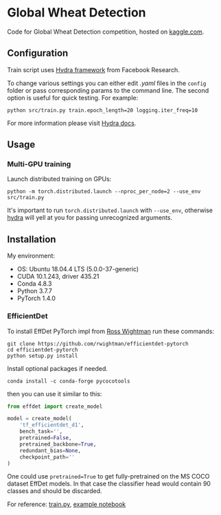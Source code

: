 # Global Wheat Detection
Code for Global Wheat Detection competition, hosted on 
[kaggle.com](https://www.kaggle.com/c/global-wheat-detection).

## Configuration

Train script uses [Hydra framework](https://github.com/facebookresearch/hydra) 
 from Facebook Research.

To change various settings you can either edit *.yaml* files 
in the `config` folder or pass corresponding params to the command line.
The second option is useful for quick testing. For example:

```shell script
python src/train.py train.epoch_length=20 logging.iter_freq=10
```

For more information please visit [Hydra docs](https://hydra.cc/).

## Usage

### Multi-GPU training
Launch distributed training on GPUs:

```shell script
python -m torch.distributed.launch --nproc_per_node=2 --use_env src/train.py
```

It's important to run `torch.distributed.launch` with `--use_env`, 
otherwise [hydra](https://github.com/facebookresearch/hydra) will yell 
at you for passing unrecognized arguments.

## Installation

My environment:
* OS: Ubuntu 18.04.4 LTS (5.0.0-37-generic)
* CUDA 10.1.243, driver 435.21
* Conda 4.8.3
* Python 3.7.7
* PyTorch 1.4.0

### EfficientDet

To install EffDet PyTorch impl from 
[Ross Wightman](https://github.com/rwightman/efficientdet-pytorch) run these commands:

```shell script
git clone https://github.com/rwightman/efficientdet-pytorch
cd efficientdet-pytorch
python setup.py install
```

Install optional packages if needed.

```shell script
conda install -c conda-forge pycocotools
```

then you can use it similar to this:

```python
from effdet import create_model

model = create_model(
    'tf_efficientdet_d1', 
    bench_task='',
    pretrained=False,
    pretrained_backbone=True,
    redundant_bias=None,
    checkpoint_path=''
)
```

One could use `pretrained=True` to get fully-pretrained on the MS COCO dataset EffDet models. In that case the classifier head 
would contain 90 classes and should be discarded.

For reference:
[train.py](https://github.com/rwightman/efficientdet-pytorch/blob/master/train.py),
[example notebook](./nbs/effdet_rwightman.ipynb)
